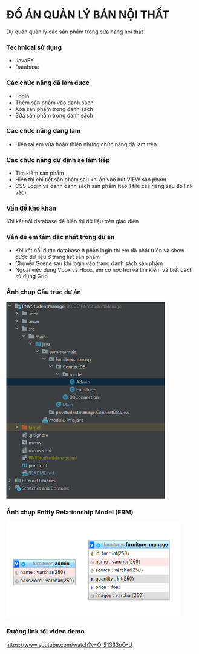 # ĐỒ ÁN QUẢN LÝ BÁN NỘI  THẤT 
Dự quán quản lý các sản phẩm trong cửa hàng nội thất

### Technical sử dụng 
 + JavaFX
 + Database 
### Các chức năng đã làm được
 + Login 
 + Thêm sản phẩm vào danh sách
 + Xóa sản phẩm trong danh sách
 + Sửa sản phẩm trong danh sách
### Các chức năng đang làm
+ Hiện tại em vừa hoàn thiện những chức năng đã làm trên 
### Các chức năng dự định sẽ làm tiếp
+ Tìm kiếm sản phẩm
+ Hiển thị chi tiết sản phẩm sau khi ấn vào nút VIEW sản phẩm
+ CSS Login và danh danh sách sản phẩm (tạo 1 file css riêng sau đó link vào)
### Vấn đề khó khăn
Khi kết nối database để hiển thị dữ liệu trên giao diện
### Vấn đề em tâm đắc nhất trong dự án
+ Khi kết nối được database ở phần login thì em đã phát triển và show được dữ liệu ở trang list sản phẩm
+ Chuyển Scene sau khi login vào trang danh sách sản phẩm
+ Ngoài việc dùng Vbox và Hbox, em có học hỏi và tìm kiếm và biết cách sử dụng Grid
### Ảnh chụp Cấu trúc dự án 
![](src/main/images/CautrucDA.PNG)
### Ảnh chụp Entity Relationship Model (ERM)
![](src/main/images/ERM.PNG)
### Đường link tới video demo 
https://www.youtube.com/watch?v=O_S1333oO-U
